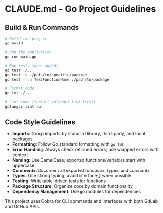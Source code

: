 # CLAUDE.md - Go Project Guidelines

## Build & Run Commands
```bash
# Build the project
go build

# Run the application
go run main.go

# Run tests (when added)
go test ./...
go test -v ./path/to/specific/package
go test -run TestFunctionName ./path/to/package

# Format code
go fmt ./...

# Lint code (install golangci-lint first)
golangci-lint run
```

## Code Style Guidelines
- **Imports**: Group imports by standard library, third-party, and local packages
- **Formatting**: Follow Go standard formatting with `go fmt`
- **Error Handling**: Always check returned errors; use wrapped errors with context
- **Naming**: Use CamelCase; exported functions/variables start with uppercase
- **Comments**: Document all exported functions, types, and constants
- **Types**: Use strong typing; avoid interface{} when possible
- **Testing**: Write table-driven tests for functions
- **Package Structure**: Organize code by domain functionality
- **Dependency Management**: Use go modules for dependencies

This project uses Cobra for CLI commands and interfaces with both GitLab and GitHub APIs.